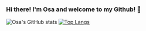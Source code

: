### Hi there! I'm Osa and welcome to my Github! 👋
![Osa's GitHub stats](https://github-readme-stats.vercel.app/api?username=osaaa&show_icons=true&theme=dark)
[![Top Langs](https://github-readme-stats.vercel.app/api/top-langs/?username=osaaa)](https://github.com/anuraghazra/github-readme-stats)

<!--
**osaaa/osaaa** is a ✨ _special_ ✨ repository because its `README.md` (this file) appears on your GitHub profile.

Here are some ideas to get you started:

- 🔭 I’m currently working on ...
- 🌱 I’m currently learning ...
- 👯 I’m looking to collaborate on ...
- 🤔 I’m looking for help with ...
- 💬 Ask me about ...
- 📫 How to reach me: ...
- 😄 Pronouns: ...
- ⚡ Fun fact: ...
-->

